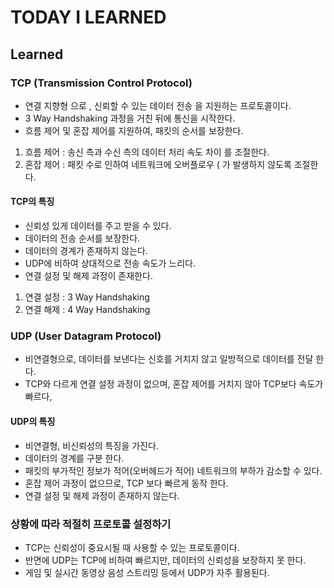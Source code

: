 # TODAY I LEARNED

## Learned

### TCP (Transmission Control Protocol)

- 연결 지향형 으로 , 신뢰할 수 있는 데이터 전송 을 지원하는 프로토콜이다.
- 3 Way Handshaking 과정을 거친 뒤에 통신을 시작한다.
- 흐름 제어 및 혼잡 제어를 지원하여, 패킷의 순서를 보장한다.
1. 흐름 제어 : 송신 측과 수신 측의 데이터 처리 속도 차이 를 조절한다.
2. 혼잡 제어 : 패킷 수로 인하여 네트워크에 오버플로우 ( 가 발생하지 않도록 조절한다.

#### TCP의 특징

- 신뢰성 있게 데이터를 주고 받을 수 있다.
- 데이터의 전송 순서를 보장한다.
- 데이터의 경계가 존재하지 않는다.
- UDP에 비하여 상대적으로 전송 속도가 느리다.
- 연결 설정 및 해제 과정이 존재한다.
1) 연결 설정 : 3 Way Handshaking
2) 연결 해제 : 4 Way Handshaking

### UDP (User Datagram Protocol)

- 비연결형으로, 데이터를 보낸다는 신호를 거치지 않고 일방적으로 데이터를 전달 한다.
- TCP와 다르게 연결 설정 과정이 없으며, 혼잡 제어를 거치지 않아 TCP보다 속도가 빠르다,

#### UDP의 특징

- 비연결형, 비신뢰성의 특징을 가진다.
- 데이터의 경계를 구분 한다.
- 패킷의 부가적인 정보가 적어(오버헤드가 적어) 네트워크의 부하가 감소할 수 있다.
- 혼잡 제어 과정이 없으므로, TCP 보다 빠르게 동작 한다.
- 연결 설정 및 해제 과정이 존재하지 않는다.

### 상황에 따라 적절히 프로토콜 설정하기

- TCP는 신뢰성이 중요시될 때 사용할 수 있는 프로토콜이다.
- 반면에 UDP는 TCP에 비하여 빠르지만, 데이터의 신뢰성을 보장하지 못 한다.
- 게임 및 실시간 동영상 음성 스트리밍 등에서 UDP가 자주 활용된다.

